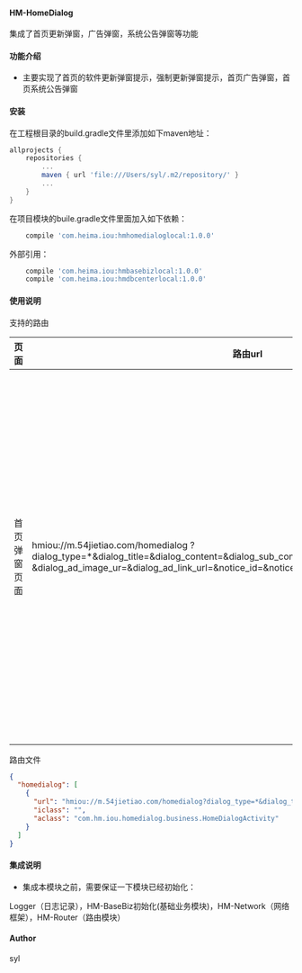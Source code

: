 #### HM-HomeDialog

集成了首页更新弹窗，广告弹窗，系统公告弹窗等功能

#### 功能介绍

- 主要实现了首页的软件更新弹窗提示，强制更新弹窗提示，首页广告弹窗，首页系统公告弹窗

#### 安装

在工程根目录的build.gradle文件里添加如下maven地址：

```gradle
allprojects {
    repositories {
        ...
        maven { url 'file:///Users/syl/.m2/repository/' }
        ...
    }
}
```

在项目模块的buile.gradle文件里面加入如下依赖：

```gradle
    compile 'com.heima.iou:hmhomedialoglocal:1.0.0'
```

外部引用：

```gradle
    compile 'com.heima.iou:hmbasebizlocal:1.0.0'
    compile 'com.heima.iou:hmdbcenterlocal:1.0.0'
```

#### 使用说明

支持的路由

| 页面 | 路由url | 备注 |
| ------ | ------ | ------ |
| 首页弹窗页面 | hmiou://m.54jietiao.com/homedialog ?dialog_type=*&dialog_title=&dialog_content=&dialog_sub_content=&dialog_file_down_url=&dialog_id= &dialog_ad_image_ur=&dialog_ad_link_url=&notice_id=&notice_push_time=|dialog_type是一个DialogType的枚举类型，("1", "官方私信"；"2", "重要升级"；"3", "发现新版本"，"4", "活动广告(红包)"，"5", "活动广告(其他)"，"100", "官方公告")， dialog_content是软件更新提醒弹窗的正文内容，dialog_sub_content是软件更新提醒弹窗的次级正文内容， dialog_id是广告弹窗的唯一id，dialog_ad_image_ur是广告弹窗的广告图片地址，dialog_ad_link_url是广告弹窗点击之后具体的活动链接地址， notice_id是系统公告的唯一id，notice_push_time是系统公告的推送时间 |

路由文件

```json
{
  "homedialog": [
    {
      "url": "hmiou://m.54jietiao.com/homedialog?dialog_type=*&dialog_title=&dialog_content=&dialog_sub_content=&dialog_file_down_url=&dialog_id=&dialog_ad_image_ur=&dialog_ad_link_url=&notice_id=&notice_push_time=",
      "iclass": "",
      "aclass": "com.hm.iou.homedialog.business.HomeDialogActivity"
    }
  ]
}
```

#### 集成说明

- 集成本模块之前，需要保证一下模块已经初始化：

Logger（日志记录），HM-BaseBiz初始化(基础业务模块)，HM-Network（网络框架），HM-Router（路由模块）

#### Author

syl